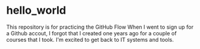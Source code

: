 # hello_world
This repository is for practicing the GitHub Flow
When I went to sign up for a Github accout, I forgot that I created one years ago for a couple of courses that I took. I'm excited to get back to IT systems and tools.
